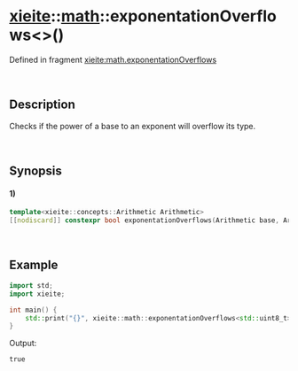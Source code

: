 # [xieite](../../xieite.md)\:\:[math](../../math.md)\:\:exponentationOverflows\<\>\(\)
Defined in fragment [xieite:math.exponentationOverflows](../../../src/math/exponentation_overflows.cpp)

&nbsp;

## Description
Checks if the power of a base to an exponent will overflow its type.

&nbsp;

## Synopsis
#### 1)
```cpp
template<xieite::concepts::Arithmetic Arithmetic>
[[nodiscard]] constexpr bool exponentationOverflows(Arithmetic base, Arithmetic exponent) noexcept;
```

&nbsp;

## Example
```cpp
import std;
import xieite;

int main() {
    std::print("{}", xieite::math::exponentationOverflows<std::uint8_t>(2, 9));
}
```
Output:
```
true
```
